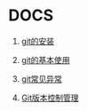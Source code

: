 # DOCS

1. [git的安装](./install_git.html)

1. [git的基本使用](./basic_use.html)

1. [git常见异常](./git_exceptions.html)

1. [Git版本控制管理](./version_control_with_git.md)

    
